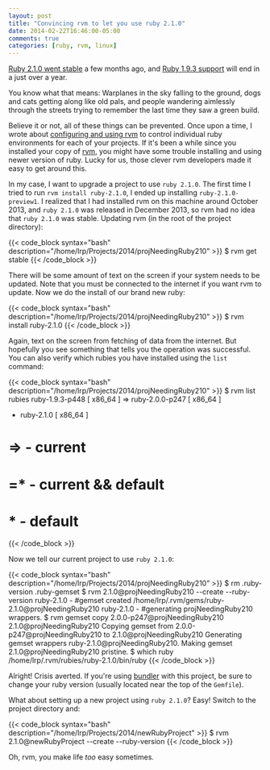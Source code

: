 ```yaml
---
layout: post
title: "Convincing rvm to let you use ruby 2.1.0"
date: 2014-02-22T16:46:00-05:00
comments: true
categories: [ruby, rvm, linux]
---
```


[Ruby 2.1.0 went stable](//ruby-lang.org/en/news/2013/12/25/ruby-2-1-0-is-released/) a few months ago, and [Ruby 1.9.3 support](//ruby-lang.org/en/news/2014/01/10/ruby-1-9-3-will-end-on-2015/) will end in a just over a year.

You know what that means: Warplanes in the sky falling to the ground, dogs and cats getting along like old pals, and people wandering aimlessly through the streets trying to remember the last time they saw a green build.

Believe it or not, all of these things can be prevented. Once upon a time, I wrote about [configuring and using rvm](/blog/2013/10/08/rvm-quick-start/) to control individual ruby environments for each of your projects. If it's been a while since you installed your copy of [rvm](//rvm.io/), you might have some trouble installing and using newer version of ruby. Lucky for us, those clever rvm developers made it easy to get around this.

In my case, I want to upgrade a project to use `ruby 2.1.0`. The first time I tried to run `rvm install ruby-2.1.0`, I ended up installing `ruby-2.1.0-preview1`. I realized that I had installed rvm on this machine around October 2013, and `ruby 2.1.0` was released in December 2013, so rvm had no idea that `ruby 2.1.0` was stable. Updating rvm (in the root of the project directory):

{{< code_block syntax="bash" description="/home/lrp/Projects/2014/projNeedingRuby210" >}}
$ rvm get stable
{{< /code_block >}}

There will be some amount of text on the screen if your system needs to be updated. Note that you must be connected to the internet if you want rvm to update. Now we do the install of our brand new ruby:

{{< code_block syntax="bash" description="/home/lrp/Projects/2014/projNeedingRuby210" >}}
$ rvm install ruby-2.1.0
{{< /code_block >}}

Again, text on the screen from fetching of data from the internet. But hopefully you see something that tells you the operation was successful. You can also verify which rubies you have installed using the `list` command:

{{< code_block syntax="bash" description="/home/lrp/Projects/2014/projNeedingRuby210" >}}
$ rvm list rubies
   ruby-1.9.3-p448 [ x86_64 ]
=> ruby-2.0.0-p247 [ x86_64 ]
 * ruby-2.1.0 [ x86_64 ]

# => - current
# =* - current && default
#  * - default
{{< /code_block >}}

Now we tell our current project to use `ruby 2.1.0`:

{{< code_block syntax="bash" description="/home/lrp/Projects/2014/projNeedingRuby210" >}}
$ rm .ruby-version .ruby-gemset
$ rvm 2.1.0@projNeedingRuby210 --create --ruby-version
ruby-2.1.0 - #gemset created /home/lrp/.rvm/gems/ruby-2.1.0@projNeedingRuby210
ruby-2.1.0 - #generating projNeedingRuby210 wrappers.
$ rvm gemset copy 2.0.0-p247@projNeedingRuby210 2.1.0@projNeedingRuby210
Copying gemset from 2.0.0-p247@projNeedingRuby210 to 2.1.0@projNeedingRuby210
Generating gemset wrappers ruby-2.1.0@projNeedingRuby210.
Making gemset 2.1.0@projNeedingRuby210 pristine.
$ which ruby
/home/lrp/.rvm/rubies/ruby-2.1.0/bin/ruby
{{< /code_block >}}

Alright! Crisis averted. If you're using [bundler](//bundler.io/) with this project, be sure to change your ruby version (usually located near the top of the `Gemfile`).

What about setting up a new project using `ruby 2.1.0`? Easy! Switch to the project directory and:

{{< code_block syntax="bash" description="/home/lrp/Projects/2014/newRubyProject" >}}
$ rvm 2.1.0@newRubyProject --create --ruby-version
{{< /code_block >}}

Oh, rvm, you make life _too_ easy sometimes.
